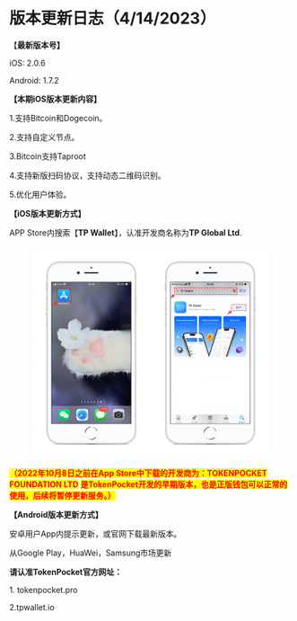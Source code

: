 # 版本更新日志（4/14/2023）

【**最新版本号】**

iOS: 2.0.6

Android: 1.7.2

&#x20;

**【本期iOS版本更新内容】**

1.支持Bitcoin和Dogecoin。

2.支持自定义节点。

3.Bitcoin支持Taproot&#x20;

4.支持新版扫码协议，支持动态二维码识别。

5.优化用户体验。



**【iOS版本更新方式】**&#x20;

APP Store内搜索【**TP Wallet**】，认准开发商名称为**TP Global Ltd**.&#x20;

<figure><img src="../../.gitbook/assets/image (29).png" alt=""><figcaption></figcaption></figure>

<mark style="color:red;">**（2022年10月8日之前在App Store中下载的开发商为：TOKENPOCKET FOUNDATION LTD**</mark> <mark style="color:red;">**是TokenPocket开发的早期版本，也是正版钱包可以正常的使用，后续将暂停更新服务。）**</mark>



**【Android版本更新方式】**

安卓用户App内提示更新，或官网下载最新版本。

从Google Play，HuaWei，Samsung市场更新

**请认准TokenPocket官方网址：**

1\. tokenpocket.pro&#x20;

2.tpwallet.io
